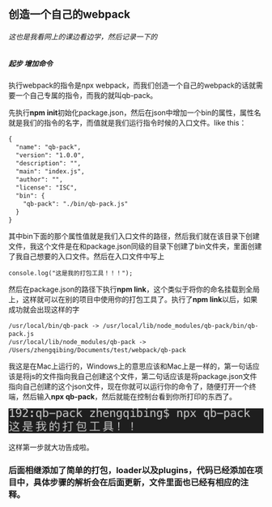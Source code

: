 ## 创造一个自己的webpack

###### 这也是我看网上的课边看边学，然后记录一下的

##### 起步 增加命令

执行webpack的指令是npx webpack，而我们创造一个自己的webpack的话就需要一个自己专属的指令，而我的就叫qb-pack。

先执行**npm init**初始化package.json，然后在json中增加一个bin的属性，属性名就是我们的指令的名字，而值就是我们运行指令时候的入口文件。like this：

```
{
  "name": "qb-pack",
  "version": "1.0.0",
  "description": "",
  "main": "index.js",
  "author": "",
  "license": "ISC",
  "bin": {
    "qb-pack": "./bin/qb-pack.js"
  }
}

```

其中bin下面的那个属性值就是我们入口文件的路径，然后我们就在该目录下创建文件，我这个文件是在和package.json同级的目录下创建了bin文件夹，里面创建了我自己想要的入口文件。然后在入口文件中写上
```
console.log("这是我的打包工具！！！");
```

然后在package.json的路径下执行**npm link**，这个类似于将你的命名挂载到全局上，这样就可以在别的项目中使用你的打包工具了。执行了**npm link**以后，如果成功就会出现这样的字
```
/usr/local/bin/qb-pack -> /usr/local/lib/node_modules/qb-pack/bin/qb-pack.js
/usr/local/lib/node_modules/qb-pack -> /Users/zhengqibing/Documents/test/webpack/qb-pack

```
我这是在Mac上运行的，Windows上的意思应该和Mac上是一样的，第一句话应该是将js的文件指向我自己创建这个文件，第二句话应该是将package.json文件指向自己创建的这个json文件，现在你就可以运行你的命令了，随便打开一个终端，然后输入**npx qb-pack**，然后就能在控制台看到你所打印的东西了。

![image](result.jpg)

这样第一步就大功告成啦。



### 后面相继添加了简单的打包，loader以及plugins，代码已经添加在项目中，具体步骤的解析会在后面更新，文件里面也已经有相应的注释。
